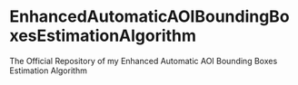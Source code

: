 # EnhancedAutomaticAOIBoundingBoxesEstimationAlgorithm
The Official Repository of my Enhanced Automatic AOI Bounding Boxes Estimation Algorithm
